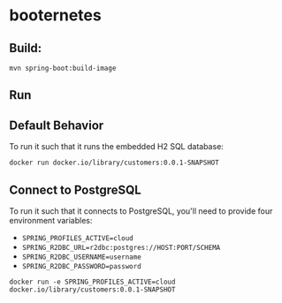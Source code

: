 # booternetes


## Build:

`mvn spring-boot:build-image` 

## Run 

## Default Behavior
To run it such that it runs the embedded H2 SQL database: 

`docker run docker.io/library/customers:0.0.1-SNAPSHOT ` 

## Connect to PostgreSQL 

To run it such that it connects to PostgreSQL, you'll need to provide four environment variables: 

* `SPRING_PROFILES_ACTIVE=cloud` 
* `SPRING_R2DBC_URL=r2dbc:postgres://HOST:PORT/SCHEMA`
* `SPRING_R2DBC_USERNAME=username`
* `SPRING_R2DBC_PASSWORD=password`

`docker run -e SPRING_PROFILES_ACTIVE=cloud docker.io/library/customers:0.0.1-SNAPSHOT ` 



